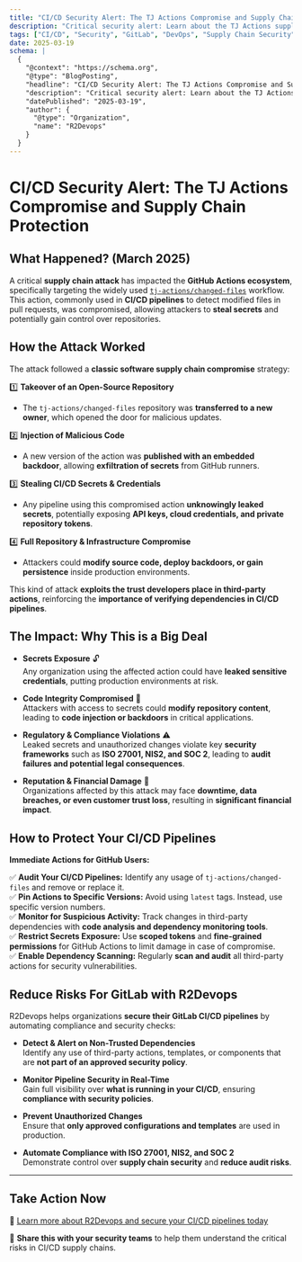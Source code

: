 ```yaml
---
title: "CI/CD Security Alert: The TJ Actions Compromise and Supply Chain Protection"
description: "Critical security alert: Learn about the TJ Actions supply chain attack and how to protect your CI/CD pipelines from similar threats."
tags: ["CI/CD", "Security", "GitLab", "DevOps", "Supply Chain Security", "TJ Actions", "GitHub Actions", "CI/CD Security"]
date: 2025-03-19
schema: |
  {
    "@context": "https://schema.org",
    "@type": "BlogPosting",
    "headline": "CI/CD Security Alert: The TJ Actions Compromise and Supply Chain Protection",
    "description": "Critical security alert: Learn about the TJ Actions supply chain attack and how to protect your CI/CD pipelines from similar threats.",
    "datePublished": "2025-03-19",
    "author": {
      "@type": "Organization",
      "name": "R2Devops"
    }
  }
---
```


# CI/CD Security Alert: The TJ Actions Compromise and Supply Chain Protection

## What Happened? (March 2025)

A critical **supply chain attack** has impacted the **GitHub Actions ecosystem**, specifically targeting the widely used [`tj-actions/changed-files`](https://github.com/tj-actions/changed-files) workflow. This action, commonly used in **CI/CD pipelines** to detect modified files in pull requests, was compromised, allowing attackers to **steal secrets** and potentially gain control over repositories.

## How the Attack Worked

The attack followed a **classic software supply chain compromise** strategy:

1️⃣ **Takeover of an Open-Source Repository**  
   - The `tj-actions/changed-files` repository was **transferred to a new owner**, which opened the door for malicious updates.

2️⃣ **Injection of Malicious Code**  
   - A new version of the action was **published with an embedded backdoor**, allowing **exfiltration of secrets** from GitHub runners.

3️⃣ **Stealing CI/CD Secrets & Credentials**  
   - Any pipeline using this compromised action **unknowingly leaked secrets**, potentially exposing **API keys, cloud credentials, and private repository tokens**.

4️⃣ **Full Repository & Infrastructure Compromise**  
   - Attackers could **modify source code, deploy backdoors, or gain persistence** inside production environments.

This kind of attack **exploits the trust developers place in third-party actions**, reinforcing the **importance of verifying dependencies in CI/CD pipelines**.

## The Impact: Why This is a Big Deal

- **Secrets Exposure** 🔓  
  Any organization using the affected action could have **leaked sensitive credentials**, putting production environments at risk.  

- **Code Integrity Compromised** 🛑  
  Attackers with access to secrets could **modify repository content**, leading to **code injection or backdoors** in critical applications.  

- **Regulatory & Compliance Violations** ⚠️  
  Leaked secrets and unauthorized changes violate key **security frameworks** such as **ISO 27001, NIS2, and SOC 2**, leading to **audit failures and potential legal consequences**.  

- **Reputation & Financial Damage** 💸  
  Organizations affected by this attack may face **downtime, data breaches, or even customer trust loss**, resulting in **significant financial impact**.

## How to Protect Your CI/CD Pipelines

**Immediate Actions for GitHub Users:**

✅ **Audit Your CI/CD Pipelines:** Identify any usage of `tj-actions/changed-files` and remove or replace it.  
✅ **Pin Actions to Specific Versions:** Avoid using `latest` tags. Instead, use specific version numbers.  
✅ **Monitor for Suspicious Activity:** Track changes in third-party dependencies with **code analysis and dependency monitoring tools**.  
✅ **Restrict Secrets Exposure:** Use **scoped tokens** and **fine-grained permissions** for GitHub Actions to limit damage in case of compromise.  
✅ **Enable Dependency Scanning:** Regularly **scan and audit** all third-party actions for security vulnerabilities.

## Reduce Risks For GitLab with R2Devops

R2Devops helps organizations **secure their GitLab CI/CD pipelines** by automating compliance and security checks:

- **Detect & Alert on Non-Trusted Dependencies**  
  Identify any use of third-party actions, templates, or components that are **not part of an approved security policy**.

- **Monitor Pipeline Security in Real-Time**  
  Gain full visibility over **what is running in your CI/CD**, ensuring **compliance with security policies**.

- **Prevent Unauthorized Changes**   
  Ensure that **only approved configurations and templates** are used in production.

- **Automate Compliance with ISO 27001, NIS2, and SOC 2**   
  Demonstrate control over **supply chain security** and **reduce audit risks**.

---

## Take Action Now

🔗 [Learn more about R2Devops and secure your CI/CD pipelines today](https://r2devops.io/)  

🔄 **Share this with your security teams** to help them understand the critical risks in CI/CD supply chains.

